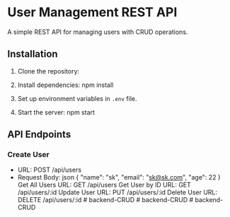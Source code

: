 
# User Management REST API

A simple REST API for managing users with CRUD operations.

## Installation

1. Clone the repository:


2. Install dependencies:
npm install


3. Set up environment variables in `.env` file.

4. Start the server:
npm start


## API Endpoints

### Create User
- URL: POST /api/users
- Request Body:
  json
   { "name": "sk", "email": "sk@sk.com", "age": 22 }
Get All Users
URL: GET /api/users
Get User by ID
URL: GET /api/users/:id
Update User
URL: PUT /api/users/:id
Delete User
URL: DELETE /api/users/:id
#   b a c k e n d - C R U D  
 #   b a c k e n d - C R U D  
 #   b a c k e n d - C R U D  
 